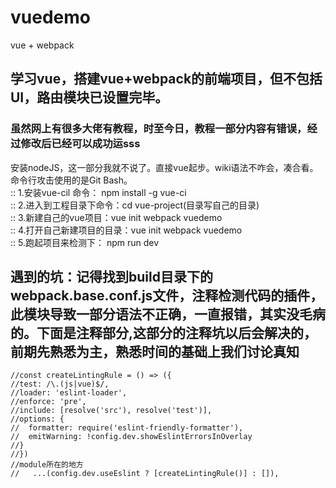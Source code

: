 # vuedemo
vue + webpack
## 学习vue，搭建vue+webpack的前端项目，但不包括UI，路由模块已设置完毕。
###   虽然网上有很多大佬有教程，时至今日，教程一部分内容有错误，经过修改后已经可以成功运sss
安装nodeJS，这一部分我就不说了。直接vue起步。wiki语法不咋会，凑合看。命令行攻击使用的是Git Bash。  
:: 1.安装vue-cil 命令： npm install -g vue-ci          
:: 2.进入到工程目录下命令：cd  vue-project(目录写自己的目录)    
:: 3.新建自己的vue项目：vue init webpack vuedemo    
:: 4.打开自己新建项目的目录：vue init webpack vuedemo    
:: 5.跑起项目来检测下： npm run dev    
## 遇到的坑：记得找到build目录下的webpack.base.conf.js文件，注释检测代码的插件，此模块导致一部分语法不正确，一直报错，其实没毛病的。下面是注释部分,这部分的注释坑以后会解决的，前期先熟悉为主，熟悉时间的基础上我们讨论真知
 ``` 
//const createLintingRule = () => ({      
//test: /\.(js|vue)$/,   
//loader: 'eslint-loader',  
//enforce: 'pre',  
//include: [resolve('src'), resolve('test')],  
//options: {  
//  formatter: require('eslint-friendly-formatter'),  
//  emitWarning: !config.dev.showEslintErrorsInOverlay  
//}  
//})  
//module所在的地方  
//   ...(config.dev.useEslint ? [createLintingRule()] : []),  
 ``` 
